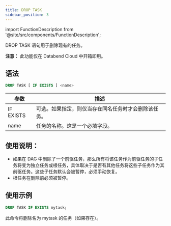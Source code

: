 ```yaml
---
title: DROP TASK
sidebar_position: 3
---
```

import FunctionDescription from '@site/src/components/FunctionDescription';

<FunctionDescription description="引入或更新版本：v1.2.371"/>

DROP TASK 语句用于删除现有的任务。

**注意：** 此功能仅在 Databend Cloud 中开箱即用。

## 语法

```sql
DROP TASK [ IF EXISTS ] <name>
```

| 参数                        | 描述                                                                                        |
|----------------------------------|------------------------------------------------------------------------------------------------------|
| IF EXISTS                        | 可选。如果指定，则仅当存在同名任务时才会删除该任务。 |
| name                             | 任务的名称。这是一个必填字段。                                                       |

## 使用说明：

- 如果在 DAG 中删除了一个前驱任务，那么所有将该任务作为前驱任务的子任务将变为独立任务或根任务，具体取决于是否有其他任务将这些子任务作为其前驱任务。这些子任务默认会被暂停，必须手动恢复。
- 根任务在删除前必须被暂停。

## 使用示例

```sql
DROP TASK IF EXISTS mytask;
```

此命令将删除名为 mytask 的任务（如果存在）。